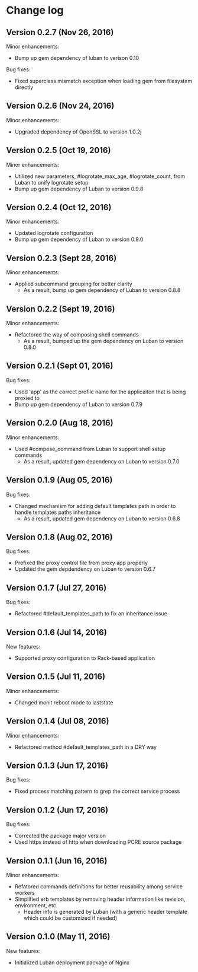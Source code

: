 # Change log

## Version 0.2.7 (Nov 26, 2016)

Minor enhancements:
 * Bump up gem dependency of luban to verison 0.10

Bug fixes:
  * Fixed superclass mismatch exception when loading gem from filesystem directly

## Version 0.2.6 (Nov 24, 2016)

Minor enhancements:
  * Upgraded dependency of OpenSSL to version 1.0.2j

## Version 0.2.5 (Oct 19, 2016)

Minor enhancements:
  * Utilized new parameters, #logrotate_max_age, #logrotate_count, from Luban to unify logrotate setup
  * Bump up gem dependency of Luban to version 0.9.8

## Version 0.2.4 (Oct 12, 2016)

Minor enhancements:
  * Updated logrotate configuration
  * Bump up gem dependency of Luban to version 0.9.0

## Version 0.2.3 (Sept 28, 2016)

Minor enhancements:
  * Applied subcommand grouping for better clarity
    * As a result, bump up gem dependency of Luban to version 0.8.8

## Version 0.2.2 (Sept 19, 2016)

Minor enhancements:
  * Refactored the way of composing shell commands
    * As a result, bumped up the gem dependency on Luban to version 0.8.0

## Version 0.2.1 (Sept 01, 2016)

Bug fixes:
  * Used 'app' as the correct profile name for the applicaiton that is being proxied to
  * Bump up gem dependency of Luban to version 0.7.9

## Version 0.2.0 (Aug 18, 2016)

Minor enhancements:
  * Used #compose_command from Luban to support shell setup commands
    * As a result, updated gem dependency on Luban to version 0.7.0

## Version 0.1.9 (Aug 05, 2016)

Bug fixes:
  * Changed mechanism for adding default templates path in order to handle templates paths inheritance
    * As a result, updated gem dependency on Luban to version 0.6.8

## Version 0.1.8 (Aug 02, 2016)

Bug fixes:
  * Prefixed the proxy control file from proxy app properly
  * Updated the gem depdendency on Luban to version 0.6.7

## Version 0.1.7 (Jul 27, 2016)

Bug fixes:
  * Refactored #default_templates_path to fix an inheritance issue

## Version 0.1.6 (Jul 14, 2016)

New features:
  * Supported proxy configuration to Rack-based application

## Version 0.1.5 (Jul 11, 2016)

Minor enhancements:
  * Changed monit reboot mode to laststate

## Version 0.1.4 (Jul 08, 2016)

Minor enhancements:
  * Refactored method #default_templates_path in a DRY way

## Version 0.1.3 (Jun 17, 2016)

Bug fixes:
  * Fixed process matching pattern to grep the correct service process

## Version 0.1.2 (Jun 17, 2016)

Bug fixes:
  * Corrected the package major version
  * Used https instead of http when downloading PCRE source package

## Version 0.1.1 (Jun 16, 2016)

Minor enhancements:
  * Refatored commands definitions for better reusability among service workers
  * Simplified erb templates by removing header information like revision, environment, etc.
    * Header info is generated by Luban (with a generic header template which could be customized if needed)

## Version 0.1.0 (May 11, 2016)

New features:
  * Initialized Luban deployment package of Nginx
